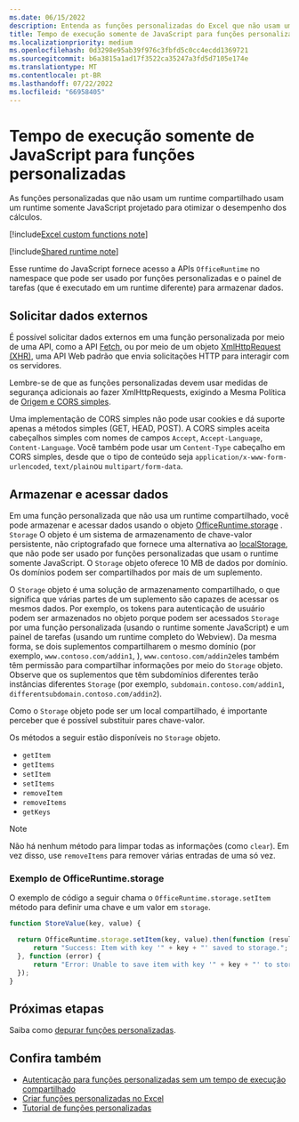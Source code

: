 ```yaml
---
ms.date: 06/15/2022
description: Entenda as funções personalizadas do Excel que não usam um runtime compartilhado e seu runtime específico do JavaScript.
title: Tempo de execução somente de JavaScript para funções personalizadas
ms.localizationpriority: medium
ms.openlocfilehash: 0d3298e95ab39f976c3fbfd5c0cc4ecdd1369721
ms.sourcegitcommit: b6a3815a1ad17f3522ca35247a3fd5d7105e174e
ms.translationtype: MT
ms.contentlocale: pt-BR
ms.lasthandoff: 07/22/2022
ms.locfileid: "66958405"
---
```

# <a name="javascript-only-runtime-for-custom-functions"></a>Tempo de execução somente de JavaScript para funções personalizadas

As funções personalizadas que não usam um runtime compartilhado usam um runtime somente JavaScript projetado para otimizar o desempenho dos cálculos.

[!include[Excel custom functions note](../includes/excel-custom-functions-note.md)]

[!include[Shared runtime note](../includes/shared-runtime-note.md)]

Esse runtime do JavaScript fornece acesso a APIs `OfficeRuntime` no namespace que pode ser usado por funções personalizadas e o painel de tarefas (que é executado em um runtime diferente) para armazenar dados.

## <a name="request-external-data"></a>Solicitar dados externos

É possível solicitar dados externos em uma função personalizada por meio de uma API, como a API [Fetch](https://developer.mozilla.org/docs/Web/API/Fetch_API), ou por meio de um objeto [XmlHttpRequest (XHR)](https://developer.mozilla.org/docs/Web/API/XMLHttpRequest), uma API Web padrão que envia solicitações HTTP para interagir com os servidores.

Lembre-se de que as funções personalizadas devem usar medidas de segurança adicionais ao fazer XmlHttpRequests, exigindo a Mesma Política de [Origem e CORS simples](https://www.w3.org/TR/cors/).[](https://developer.mozilla.org/docs/Web/Security/Same-origin_policy)

Uma implementação de CORS simples não pode usar cookies e dá suporte apenas a métodos simples (GET, HEAD, POST). A CORS simples aceita cabeçalhos simples com nomes de campos `Accept`, `Accept-Language`, `Content-Language`. Você também pode usar um `Content-Type` cabeçalho em CORS simples, desde que o tipo de conteúdo seja `application/x-www-form-urlencoded`, `text/plain`ou `multipart/form-data`.

## <a name="store-and-access-data"></a>Armazenar e acessar dados

Em uma função personalizada que não usa um runtime compartilhado, você pode armazenar e acessar dados usando o objeto [OfficeRuntime.storage](/javascript/api/office-runtime/officeruntime.storage) . `Storage` O objeto é um sistema de armazenamento de chave-valor persistente, não criptografado que fornece uma alternativa ao [localStorage](https://developer.mozilla.org/docs/Web/API/Window/localStorage), que não pode ser usado por funções personalizadas que usam o runtime somente JavaScript. O `Storage` objeto oferece 10 MB de dados por domínio. Os domínios podem ser compartilhados por mais de um suplemento.

O `Storage` objeto é uma solução de armazenamento compartilhado, o que significa que várias partes de um suplemento são capazes de acessar os mesmos dados. Por exemplo, os tokens para autenticação de usuário podem ser armazenados no objeto porque podem ser acessados `Storage` por uma função personalizada (usando o runtime somente JavaScript) e um painel de tarefas (usando um runtime completo do Webview). Da mesma forma, se dois suplementos compartilharem o mesmo domínio (por exemplo, `www.contoso.com/addin1`, ), `www.contoso.com/addin2`eles também têm permissão para compartilhar informações por meio do `Storage` objeto. Observe que os suplementos que têm subdomínios diferentes terão instâncias diferentes `Storage` (por exemplo, `subdomain.contoso.com/addin1`, `differentsubdomain.contoso.com/addin2`).

Como o `Storage` objeto pode ser um local compartilhado, é importante perceber que é possível substituir pares chave-valor.

Os métodos a seguir estão disponíveis no `Storage` objeto.

- `getItem`
- `getItems`
- `setItem`
- `setItems`
- `removeItem`
- `removeItems`
- `getKeys`

> [!NOTE]
> Não há nenhum método para limpar todas as informações (como `clear`). Em vez disso, use `removeItems` para remover várias entradas de uma só vez.

### <a name="officeruntimestorage-example"></a>Exemplo de OfficeRuntime.storage

O exemplo de código a seguir chama o `OfficeRuntime.storage.setItem` método para definir uma chave e um valor em `storage`.

```js
function StoreValue(key, value) {

  return OfficeRuntime.storage.setItem(key, value).then(function (result) {
      return "Success: Item with key '" + key + "' saved to storage.";
  }, function (error) {
      return "Error: Unable to save item with key '" + key + "' to storage. " + error;
  });
}
```

## <a name="next-steps"></a>Próximas etapas

Saiba como [depurar funções personalizadas](custom-functions-debugging.md).

## <a name="see-also"></a>Confira também

- [Autenticação para funções personalizadas sem um tempo de execução compartilhado](custom-functions-authentication.md)
- [Criar funções personalizadas no Excel](custom-functions-overview.md)
- [Tutorial de funções personalizadas](../tutorials/excel-tutorial-create-custom-functions.md)
